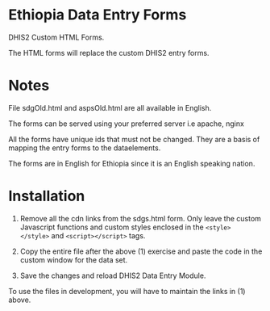 # Ethiopia Data Entry Forms
DHIS2 Custom HTML Forms.

The HTML forms will replace the custom DHIS2 entry forms.

# Notes
File sdgOld.html and aspsOld.html are all available in English.

The forms can be served using your preferred server i.e apache, nginx

All the forms have unique ids that must not be changed. They are a basis of mapping the entry forms to the dataelements.

The forms are in English for Ethiopia since it is an English speaking nation.

# Installation
1. Remove all the cdn links from the sdgs.html form. Only leave the custom Javascript functions and custom styles enclosed in the ```<style> </style>``` and ```<script></script>``` tags.

2. Copy the entire file after the above (1) exercise and paste the code in the custom window for the data set.

3. Save the changes and reload DHIS2 Data Entry Module.

To use the files in development, you will have to maintain the links in (1) above.